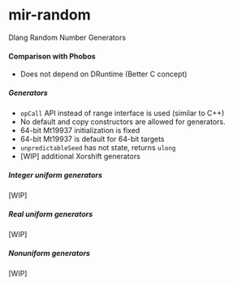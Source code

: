 # mir-random
Dlang Random Number Generators

#### Comparison with Phobos
 - Does not depend on DRuntime (Better C concept)

##### Generators
 - `opCall` API instead of range interface is used (similar to C++)
 - No default and copy constructors are allowed for generators.
 - 64-bit Mt19937 initialization is fixed
 - 64-bit Mt19937 is default for 64-bit targets
 - `unpredictableSeed` has not state, returns `ulong`
 - [WIP] additional Xorshift generators

##### Integer uniform generators
[WIP]

##### Real uniform generators
[WIP]

##### Nonuniform generators
[WIP]
